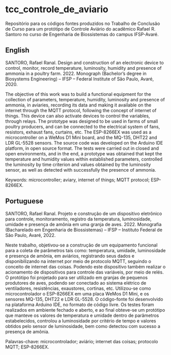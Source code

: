 # tcc_controle_de_aviario
Repositório para os códigos fontes produzidos no Trabalho de Conclusão de Curso para um protótipo de 
Controle Aviário do acadêmico Rafael R. Santoro no curso de Engenharia de Biossistemas do campus IFSP-Avaré.

## English

SANTORO, Rafael Ranal. Design and construction of an electronic device to control, monitor,
record temperature, luminosity, humidity and presence of ammonia in a poultry farm. 2022.
Monograph (Bachelor’s degree in Biosystems Engineering) – IFSP – Federal Institute of São
Paulo, Avaré, 2020.


The objective of this work was to build a functional equipment for the collection of parameters,
temperature, humidity, luminosity and presence of ammonia, in aviaries, recording its data and
making it available on the internet through the MQTT protocol, following the concept of
internet of things. This device can also activate devices to control the variables, through relays.
The prototype was designed to be used in farms of small poultry producers, and can be
connected to the electrical system of fans, resistors, exhaust fans, curtains, etc. The
ESP-8266EX was used as a microcontroller on a WeMos D1 Mini board, and the MQ-135,
DHT22 and LDR GL-5528 sensors. The source code was developed on the Arduino IDE
platform, in open source format. The tests were carried out in closed and open environments,
and in the end, a prototype was obtained that kept the temperature and humidity values within
established parameters, controlled the luminosity by time criterion and values obtained by the
luminosity sensor, as well as detected with successfully the presence of ammonia.


Keywords: microcontroller; aviary, internet of things; MQTT protocol; ESP-8266EX.

## Portuguese

SANTORO, Rafael Ranal. Projeto e construção de um dispositivo eletrônico para controle,
monitoramento, registro da temperatura, luminosidade, umidade e presença de amônia em uma
granja de aves. 2022. Monografia (Bacharelado em Engenharia de Biossistemas) – IFSP –
Instituto Federal de São Paulo, Avaré, 2022.

Neste trabalho, objetivou-se a construção de um equipamento funcional para a coleta de
parâmetros tais como: temperatura, umidade, luminosidade e presença de amônia, em aviários,
registrando seus dados e disponibilizando na internet por meio de protocolo MQTT, seguindo
o conceito de internet das coisas. Podendo este dispositivo também realizar o acionamento de
dispositivos para controle das variáveis, por meio de relés. O protótipo foi projetado para ser
utilizado em granjas de pequenos produtores de aves, podendo ser conectado ao sistema elétrico
de ventiladores, resistências, exaustores, cortinas, etc. Utilizou-se como microcontrolador o
ESP-8266EX em uma placa WeMos D1 Mini, e os sensores MQ-135, DHT22 e LDR GL-5528.
O código-fonte foi desenvolvido na plataforma Arduino IDE, no formato de código livre. Os
testes foram realizados em ambiente fechado e aberto, e ao final obteve-se um protótipo que
manteve os valores de temperatura e umidade dentro de parâmetros estabelecidos, controlou a
luminosidade por critério de tempo e valores obtidos pelo sensor de luminosidade, bem como
detectou com sucesso a presença de amônia.


Palavras-chave: microcontrolador; aviário; internet das coisas; protocolo MQTT; ESP-8266EX.

